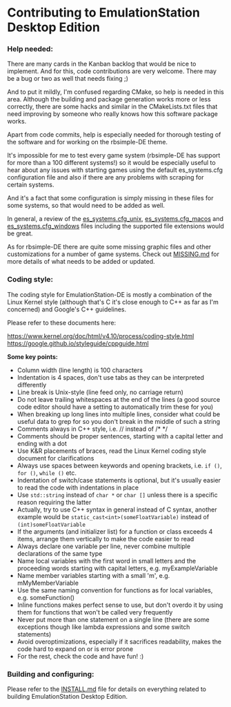 Contributing to EmulationStation Desktop Edition
================================================


### Help needed:

There are many cards in the Kanban backlog that would be nice to implement. And for this, code contributions are very welcome. There may be a bug or two as well that needs fixing ;)

And to put it mildly, I'm confused regarding CMake, so help is needed in this area. Although the building and package generation works more or less correctly, there are some hacks and similar in the CMakeLists.txt files that need improving by someone who really knows how this software package works.

Apart from code commits, help is especially needed for thorough testing of the software and for working on the rbsimple-DE theme.

It's impossible for me to test every game system (rbsimple-DE has support for more than a 100 different systems!) so it would be especially useful to hear about any issues with starting games using the default es_systems.cfg configuration file and also if there are any problems with scraping for certain systems.

And it's a fact that some configuration is simply missing in these files for some systems, so that would need to be added as well.

In general, a review of the [es_systems.cfg_unix](resources/templates/es_systems.cfg_unix), [es_systems.cfg_macos](resources/templates/es_systems.cfg_macos) and [es_systems.cfg_windows](resources/templates/es_systems.cfg_windows) files including the supported file extensions would be great.

As for rbsimple-DE there are quite some missing graphic files and other customizations for a number of game systems. Check out [MISSING.md](themes/rbsimple-DE/MISSING.md) for more details of what needs to be added or updated.

### Coding style:

The coding style for EmulationStation-DE is mostly a combination of the Linux Kernel style (although that's C it's close enough to C++ as far as I'm concerned) and Google's C++ guidelines.

Please refer to these documents here:

https://www.kernel.org/doc/html/v4.10/process/coding-style.html \
https://google.github.io/styleguide/cppguide.html

**Some key points:**

* Column width (line length) is 100 characters
* Indentation is 4 spaces, don't use tabs as they can be interpreted differently
* Line break is Unix-style (line feed only, no carriage return)
* Do not leave trailing whitespaces at the end of the lines (a good source code editor should have a setting to automatically trim these for you)
* When breaking up long lines into multiple lines, consider what could be useful data to grep for so you don't break in the middle of such a string
* Comments always in C++ style, i.e. // instead of /* */
* Comments should be proper sentences, starting with a capital letter and ending with a dot
* Use K&R placements of braces, read the Linux Kernel coding style document for clarifications
* Always use spaces between keywords and opening brackets, i.e. `if ()`, `for ()`, `while ()` etc.
* Indentation of switch/case statements is optional, but it's usually easier to read the code with indentations in place
* Use `std::string` instead of `char *` or `char []` unless there is a specific reason requiring the latter
* Actually, try to use C++ syntax in general instead of C syntax, another example would be `static_cast<int>(someFloatVariable)` instead of `(int)someFloatVariable`
* If the arguments (and initializer list) for a function or class exceeds 4 items, arrange them vertically to make the code easier to read
* Always declare one variable per line, never combine multiple declarations of the same type
* Name local variables with the first word in small letters and the proceeding words starting with capital letters, e.g. myExampleVariable
* Name member variables starting with a small 'm', e.g. mMyMemberVariable
* Use the same naming convention for functions as for local variables, e.g. someFunction()
* Inline functions makes perfect sense to use, but don't overdo it by using them for functions that won't be called very frequently
* Never put more than one statement on a single line (there are some exceptions though like lambda expressions and some switch statements)
* Avoid overoptimizations, especially if it sacrifices readability, makes the code hard to expand on or is error prone
* For the rest, check the code and have fun! :)

### Building and configuring:

Please refer to the [INSTALL.md](INSTALL.md) file for details on everything related to building EmulationStation Desktop Edition.
